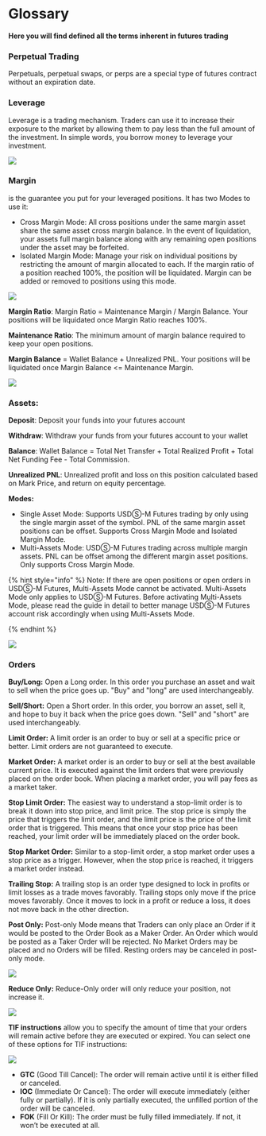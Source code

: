 # Glossary

**Here you will find defined all the terms inherent in futures trading**

### **Perpetual Trading**

&#x20;Perpetuals, perpetual swaps, or perps are a special type of futures contract without an expiration date.



### **Leverage**

Leverage is a trading mechanism. Traders can use it to increase their exposure to the market by allowing them to pay less than the full amount of the investment. In simple words, you borrow money to leverage your investment.

![](https://lh5.googleusercontent.com/S4CpgIaapprJpet3GI9UvkGA2Vncl6ywSA8848SLOG5M73v2ILcSunlPMOxpWg9UJmKui4Vb6BDQcUugWP1aYMAVl9\_QPioIxT9sFRuY-EEtuSXgCn\_D8Muwqh60PFr3EcEu3kkH)

### **Margin**

is the guarantee you put for your leveraged positions. It has two Modes to use it:

* Cross Margin Mode: All cross positions under the same margin asset share the same asset cross margin balance. In the event of liquidation, your assets full margin balance along with any remaining open positions under the asset may be forfeited.
* Isolated Margin Mode: Manage your risk on individual positions by restricting the amount of margin allocated to each. If the margin ratio of a position reached 100%, the position will be liquidated. Margin can be added or removed to positions using this mode.

![](https://lh3.googleusercontent.com/zVEa2C\_uhxdfB83PnT0jPQ3lbs5hJ8IY4cOe5KgxOiypTxV0CC1mXHouC9EhR2ukRmnMIXzk71JkEwPLmXAeK0RuP0xDsqX7c6P-X-7bPdqN3Xrfzxhub2wV55\_ZKRNTy8WoCpUs)

**Margin Ratio**: Margin Ratio = Maintenance Margin / Margin Balance. Your positions will be liquidated once Margin Ratio reaches 100%.

**Maintenance Ratio**: The minimum amount of margin balance required to keep your open positions.

**Margin Balance** = Wallet Balance + Unrealized PNL. Your positions will be liquidated once Margin Balance <= Maintenance Margin.

![](https://lh6.googleusercontent.com/BGaNOmsOkew\_Cf9f6zcP2bW4Die0-uZnoui7QVYY24oDFtQkgIB5Vq1dLo7XgkA3LKyisoK-5Cs0uSN7fl19aa9nvDDAzWCVdgnJ3xNGHkDchaJMQf1G0gvXmDDvR2DvAih1D7tS)

### Assets:

**Deposit**: Deposit your funds into your futures account

**Withdraw**: Withdraw your funds from your futures account to your wallet

**Balance**: Wallet Balance = Total Net Transfer + Total Realized Profit + Total Net Funding Fee - Total Commission.

**Unrealized PNL**: Unrealized profit and loss on this position calculated based on Mark Price, and return on equity percentage.

**Modes:**&#x20;

* Single Asset Mode: Supports USDⓈ-M Futures trading by only using the single margin asset of the symbol. PNL of the same margin asset positions can be offset. Supports Cross Margin Mode and Isolated Margin Mode.
* Multi-Assets Mode: USDⓈ-M Futures trading across multiple margin assets. PNL can be offset among the different margin asset positions. Only supports Cross Margin Mode.

{% hint style="info" %}
Note: If there are open positions or open orders in USDⓈ-M Futures, Multi-Assets Mode cannot be activated. Multi-Assets Mode only applies to USDⓈ-M Futures. Before activating Multi-Assets Mode, please read the guide in detail to better manage USDⓈ-M Futures account risk accordingly when using Multi-Assets Mode.

{% endhint %}

![](https://lh3.googleusercontent.com/iupB9UR3QMDCEO5RwjfMpqKZaQtoT53G0Sa\_cYH9Neui8ttgqeFybtqOSIncZD74-4p3O-sQd6Lis2QKxGBsdgDmgutRaTUw1qKpjT-UXbpdKo-\_3KzjAl3f8VSGyoLrtudoUqBr)

### Orders

**Buy/Long:** Open a Long order. In this order you purchase an asset and wait to sell when the price goes up. "Buy" and "long" are used interchangeably.

**Sell/Short:** Open a Short order. In this order, you borrow an asset, sell it, and hope to buy it back when the price goes down. "Sell" and "short" are used interchangeably.

**Limit Order:** A limit order is an order to buy or sell at a specific price or better. Limit orders are not guaranteed to execute.

**Market Order:** A market order is an order to buy or sell at the best available current price. It is executed against the limit orders that were previously placed on the order book. When placing a market order, you will pay fees as a market taker.

**Stop Limit Order:** The easiest way to understand a stop-limit order is to break it down into stop price, and limit price. The stop price is simply the price that triggers the limit order, and the limit price is the price of the limit order that is triggered. This means that once your stop price has been reached, your limit order will be immediately placed on the order book.

**Stop Market Order:** Similar to a stop-limit order, a stop market order uses a stop price as a trigger. However, when the stop price is reached, it triggers a market order instead.

**Trailing Stop:** A trailing stop is an order type designed to lock in profits or limit losses as a trade moves favorably. Trailing stops only move if the price moves favorably. Once it moves to lock in a profit or reduce a loss, it does not move back in the other direction.

**Post Only:** Post-only Mode means that Traders can only place an Order if it would be posted to the Order Book as a Maker Order. An Order which would be posted as a Taker Order will be rejected. No Market Orders may be placed and no Orders will be filled. Resting orders may be canceled in post-only mode.

![](https://lh6.googleusercontent.com/uV8UuuqGxCwGmu9jxuL2Gf\_Nt8QwkYoYCfJinEfINffyr6QjV03tZVXA46GnIxY-XKSxcrAPtrtD8JZYBHSc4ILmLd8Rm6LqHmVdSAgMK8m-4WOdt3FsnPO2MD32EG9j3ym\_aSz\_)

**Reduce Only:** Reduce-Only order will only reduce your position, not increase it.

![](https://lh3.googleusercontent.com/HlbLU90VSn76W1xHVgSBoke83uQpAPFzl2JBME\_Dn2mElSDAYSbA51GRx2cOaAqxBe6wH02MbJxmwjrLuLoSx7Ei4AwzrnmqFjy4VEG5aUrYas7oFKVQ0CGNuiIAXjD1CdPaQurO)

**TIF instructions** allow you to specify the amount of time that your orders will remain active before they are executed or expired. You can select one of these options for TIF instructions:

![](https://lh6.googleusercontent.com/-QaqTJU0jCsjznhULix7i2ThVM7\_u7IP5a0i42TYhImt8xPLODjYCjLL5JNbRXrIDsgJRxIIGoYD8Tlq5gSdCjkAyMDat53r5WNTepB93\_7bq7gDmyg1-jyblSQ8eANv\_fH9bvJ-)

* **GTC** (Good Till Cancel): The order will remain active until it is either filled or canceled.&#x20;
* **IOC** (Immediate Or Cancel): The order will execute immediately (either fully or partially). If it is only partially executed, the unfilled portion of the order will be canceled.&#x20;
* **FOK** (Fill Or Kill): The order must be fully filled immediately. If not, it won’t be executed at all.


